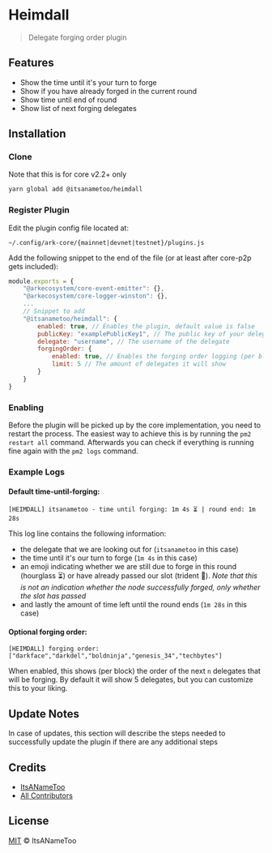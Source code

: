 # Heimdall

> Delegate forging order plugin

## Features

- Show the time until it's your turn to forge
- Show if you have already forged in the current round
- Show time until end of round
- Show list of next forging delegates

## Installation

### Clone

Note that this is for core v2.2+ only

```bash
yarn global add @itsanametoo/heimdall
```

### Register Plugin

Edit the plugin config file located at:

`~/.config/ark-core/{mainnet|devnet|testnet}/plugins.js`

Add the following snippet to the end of the file (or at least after core-p2p gets included):

```javascript
module.exports = {
    "@arkecosystem/core-event-emitter": {},
    "@arkecosystem/core-logger-winston": {},
    ...
    // Snippet to add
    "@itsanametoo/heimdall": {
        enabled: true, // Enables the plugin, default value is false
        publicKey: "examplePublicKey1", // The public key of your delegate wallet
        delegate: "username", // The username of the delegate
        forgingOrder: {
            enabled: true, // Enables the forging order logging (per block)
            limit: 5 // The amount of delegates it will show
        }
    }
}
```

### Enabling

Before the plugin will be picked up by the core implementation, you need to restart the process. The easiest way to achieve this is by running the `pm2 restart all` command. Afterwards you can check if everything is running fine again with the `pm2 logs` command.

### Example Logs

#### Default time-until-forging:

`[HEIMDALL] itsanametoo - time until forging: 1m 4s ⏳ | round end: 1m 28s`

This log line contains the following information:

* the delegate that we are looking out for (`itsanametoo` in this case)
* the time until it's our turn to forge (`1m 4s` in this case)
* an emoji indicating whether we are still due to forge in this round (hourglass ⏳) or have already passed our slot (trident 🔱). _Note that this is not an indication whether the node successfully forged, only whether the slot has passed_
* and lastly the amount of time left until the round ends (`1m 28s` in this case)

#### Optional forging order:

`[HEIMDALL] forging order: ["darkface","darkdel","boldninja","genesis_34","techbytes"]`

When enabled, this shows (per block) the order of the next `n` delegates that will be forging.
By default it will show 5 delegates, but you can customize this to your liking.

## Update Notes

In case of updates, this section will describe the steps needed to successfully update the plugin if there are any additional steps

## Credits

- [ItsANameToo](https://github.com/itsanametoo)
- [All Contributors](../../contributors)

## License

[MIT](LICENSE) © ItsANameToo
